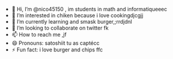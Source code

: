 - 👋 Hi, I’m @nico45150 , im students in math and informatiqueeec
- 👀 I’m interested in chiken because i love cookingdjcgjj
- 🌱 I’m currently learning and smask burger,;rrdjdnl
- 💞️ I’m looking to collaborate on twitter fk
- 📫 How to reach me ,jf
- 😄 Pronouns: satoshiit tu as captécc
- ⚡ Fun fact: i love burger and chips
ffc
<!---
nico45150/nico45150 is a ✨ special ✨ repository because its `README.md` (this file) appears on your GitHub profile.
You can click the Preview link to take a look at your changes.
--->
